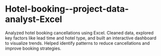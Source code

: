 # Hotel-booking--project-data-analyst-Excel
Analyzed hotel booking cancellations using Excel. Cleaned data, explored key factors like lead time and hotel type, and built an interactive dashboard to visualize trends. Helped identify patterns to reduce cancellations and improve booking strategies.
